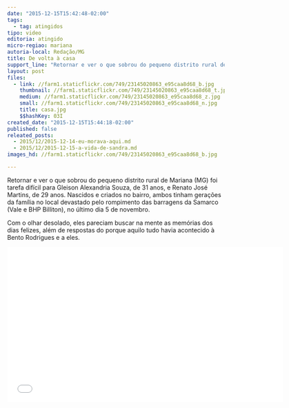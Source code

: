 ```yaml
---
date: "2015-12-15T15:42:48-02:00"
tags:
  - tag: atingidos
tipo: video
editoria: atingido
micro-regiao: mariana
autoria-local: Redação/MG
title: De volta à casa
support_line: "Retornar e ver o que sobrou do pequeno distrito rural de Mariana (MG) foi tarefa difícil para Gleison Alexandria Souza, de 31 anos."
layout: post
files:
  - link: //farm1.staticflickr.com/749/23145020863_e95caa8d68_b.jpg
    thumbnail: //farm1.staticflickr.com/749/23145020863_e95caa8d68_t.jpg
    medium: //farm1.staticflickr.com/749/23145020863_e95caa8d68_z.jpg
    small: //farm1.staticflickr.com/749/23145020863_e95caa8d68_n.jpg
    title: casa.jpg
    $$hashKey: 03I
created_date: "2015-12-15T15:44:18-02:00"
published: false
releated_posts:
  - 2015/12/2015-12-14-eu-morava-aqui.md
  - 2015/12/2015-12-15-a-vida-de-sandra.md
images_hd: //farm1.staticflickr.com/749/23145020863_e95caa8d68_b.jpg

---
```

<p>Retornar e ver o que sobrou do pequeno distrito rural de Mariana (MG) foi tarefa dif&iacute;cil para Gleison Alexandria Souza, de 31 anos, e Renato Jos&eacute; Martins, de 29 anos. Nascidos e criados no bairro, ambos tinham gera&ccedil;&otilde;es da fam&iacute;lia no local devastado pelo rompimento das barragens da Samarco (Vale e BHP Billiton), no &uacute;ltimo dia 5 de novembro.</p>

<p>Com o olhar desolado, eles pareciam buscar na mente as mem&oacute;rias dos dias felizes, al&eacute;m de respostas do porque aquilo tudo havia acontecido &agrave; Bento Rodrigues e a eles.</p>

<p><iframe allowfullscreen="" frameborder="0" height="360" src="//www.youtube.com/embed/PznFqxvgvSI" width="640"></iframe></p>

<p>&nbsp;</p>

